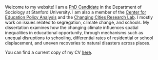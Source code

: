 
Welcome to my website! I am a [PhD Candidate](https://sociology.stanford.edu/people/tyler-mcdaniel) in the Department of Sociology at Stanford University. I am also a member of the [Center for Education Policy Analysis](https://cepa.stanford.edu/people/tyler-mcdaniel) and the [Changing Cities Research Lab](https://ccrl.stanford.edu/team). I mostly work on issues related to segregation, climate change, and schools. My dissertation examines how the changing climate influences spatial inequalities in educational opportunity, through mechanisms such as unequal disruptions to schooling, differential rates of residential or school displacement, and uneven recoveries to natural disasters across places. 

You can find a current copy of my CV [here](https://drive.google.com/file/d/1wFy9AjQ7epqpJmCIjmSmYWA8pImbJnyr/view?usp=sharing). 
